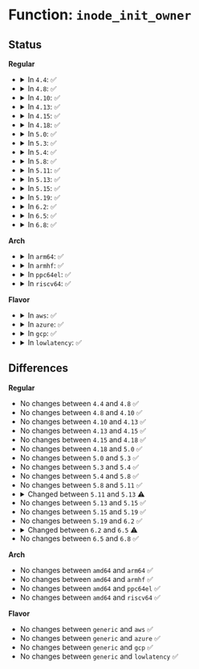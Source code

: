 # Function: <code>inode_init_owner</code>

## Status
<b>Regular</b>
<ul>
<li>
<details>
<summary>In <code>4.4</code>: ✅</summary>

```c
void inode_init_owner(struct inode *inode, const struct inode *dir, umode_t mode);
```

**Collision:** Unique Global

**Inline:** No

**Transformation:** False

**Instances:**

```
In fs/inode.c (ffffffff812269a0)
Location: fs/inode.c:1935
Inline: False
Direct callers:
  - mm/shmem.c:shmem_get_inode
  - fs/ext4/ialloc.c:__ext4_new_inode
  - fs/ramfs/inode.c:ramfs_get_inode
  - fs/hugetlbfs/inode.c:hugetlbfs_get_inode
```
**Symbols:**

```
ffffffff812269a0-ffffffff81226a05: inode_init_owner (STB_GLOBAL)
```
</details>
</li>
<li>
<details>
<summary>In <code>4.8</code>: ✅</summary>

```c
void inode_init_owner(struct inode *inode, const struct inode *dir, umode_t mode);
```

**Collision:** Unique Global

**Inline:** No

**Transformation:** False

**Instances:**

```
In fs/inode.c (ffffffff8124f090)
Location: fs/inode.c:1952
Inline: False
Direct callers:
  - kernel/bpf/inode.c:bpf_get_inode
  - mm/shmem.c:shmem_get_inode
  - fs/ext4/ialloc.c:__ext4_new_inode
  - fs/ramfs/inode.c:ramfs_get_inode
  - fs/hugetlbfs/inode.c:hugetlbfs_get_inode
```
**Symbols:**

```
ffffffff8124f090-ffffffff8124f0f5: inode_init_owner (STB_GLOBAL)
```
</details>
</li>
<li>
<details>
<summary>In <code>4.10</code>: ✅</summary>

```c
void inode_init_owner(struct inode *inode, const struct inode *dir, umode_t mode);
```

**Collision:** Unique Global

**Inline:** No

**Transformation:** False

**Instances:**

```
In fs/inode.c (ffffffff812620a0)
Location: fs/inode.c:2002
Inline: False
Direct callers:
  - kernel/bpf/inode.c:bpf_get_inode
  - mm/shmem.c:shmem_get_inode
  - fs/ext4/ialloc.c:__ext4_new_inode
  - fs/ramfs/inode.c:ramfs_get_inode
  - fs/hugetlbfs/inode.c:hugetlbfs_get_inode
```
**Symbols:**

```
ffffffff812620a0-ffffffff81262105: inode_init_owner (STB_GLOBAL)
```
</details>
</li>
<li>
<details>
<summary>In <code>4.13</code>: ✅</summary>

```c
void inode_init_owner(struct inode *inode, const struct inode *dir, umode_t mode);
```

**Collision:** Unique Global

**Inline:** No

**Transformation:** False

**Instances:**

```
In fs/inode.c (ffffffff8126f950)
Location: fs/inode.c:1992
Inline: False
Direct callers:
  - kernel/bpf/inode.c:bpf_get_inode
  - mm/shmem.c:shmem_get_inode
  - fs/ext4/ialloc.c:__ext4_new_inode
  - fs/ramfs/inode.c:ramfs_get_inode
  - fs/hugetlbfs/inode.c:hugetlbfs_get_inode
```
**Symbols:**

```
ffffffff8126f950-ffffffff8126f9b5: inode_init_owner (STB_GLOBAL)
```
</details>
</li>
<li>
<details>
<summary>In <code>4.15</code>: ✅</summary>

```c
void inode_init_owner(struct inode *inode, const struct inode *dir, umode_t mode);
```

**Collision:** Unique Global

**Inline:** No

**Transformation:** False

**Instances:**

```
In fs/inode.c (ffffffff81292270)
Location: fs/inode.c:2005
Inline: False
Direct callers:
  - kernel/bpf/inode.c:bpf_get_inode
  - mm/shmem.c:shmem_get_inode
  - fs/ext4/ialloc.c:__ext4_new_inode
  - fs/ramfs/inode.c:ramfs_get_inode
  - fs/hugetlbfs/inode.c:hugetlbfs_get_inode
```
**Symbols:**

```
ffffffff81292270-ffffffff812922d5: inode_init_owner (STB_GLOBAL)
```
</details>
</li>
<li>
<details>
<summary>In <code>4.18</code>: ✅</summary>

```c
void inode_init_owner(struct inode *inode, const struct inode *dir, umode_t mode);
```

**Collision:** Unique Global

**Inline:** No

**Transformation:** False

**Instances:**

```
In fs/inode.c (ffffffff812b8b20)
Location: fs/inode.c:1997
Inline: False
Direct callers:
  - kernel/bpf/inode.c:bpf_get_inode
  - mm/shmem.c:shmem_get_inode
  - fs/ext4/ialloc.c:__ext4_new_inode
  - fs/ramfs/inode.c:ramfs_get_inode
  - fs/hugetlbfs/inode.c:hugetlbfs_get_inode
```
**Symbols:**

```
ffffffff812b8b20-ffffffff812b8bdc: inode_init_owner (STB_GLOBAL)
```
</details>
</li>
<li>
<details>
<summary>In <code>5.0</code>: ✅</summary>

```c
void inode_init_owner(struct inode *inode, const struct inode *dir, umode_t mode);
```

**Collision:** Unique Global

**Inline:** No

**Transformation:** False

**Instances:**

```
In fs/inode.c (ffffffff812cdc70)
Location: fs/inode.c:2004
Inline: False
Direct callers:
  - kernel/bpf/inode.c:bpf_get_inode
  - mm/shmem.c:shmem_get_inode
  - fs/ext4/ialloc.c:__ext4_new_inode
  - fs/ramfs/inode.c:ramfs_get_inode
  - fs/hugetlbfs/inode.c:hugetlbfs_get_inode
```
**Symbols:**

```
ffffffff812cdc70-ffffffff812cdd2c: inode_init_owner (STB_GLOBAL)
```
</details>
</li>
<li>
<details>
<summary>In <code>5.3</code>: ✅</summary>

```c
void inode_init_owner(struct inode *inode, const struct inode *dir, umode_t mode);
```

**Collision:** Unique Global

**Inline:** No

**Transformation:** False

**Instances:**

```
In fs/inode.c (ffffffff812eaaa0)
Location: fs/inode.c:2042
Inline: False
Direct callers:
  - kernel/bpf/inode.c:bpf_get_inode
  - mm/shmem.c:shmem_get_inode
  - fs/ext4/ialloc.c:__ext4_new_inode
  - fs/ramfs/inode.c:ramfs_get_inode
  - fs/hugetlbfs/inode.c:hugetlbfs_get_inode
```
**Symbols:**

```
ffffffff812eaaa0-ffffffff812eab59: inode_init_owner (STB_GLOBAL)
```
</details>
</li>
<li>
<details>
<summary>In <code>5.4</code>: ✅</summary>

```c
void inode_init_owner(struct inode *inode, const struct inode *dir, umode_t mode);
```

**Collision:** Unique Global

**Inline:** No

**Transformation:** False

**Instances:**

```
In fs/inode.c (ffffffff812fc530)
Location: fs/inode.c:2053
Inline: False
Direct callers:
  - kernel/bpf/inode.c:bpf_get_inode
  - mm/shmem.c:shmem_get_inode
  - fs/ext4/ialloc.c:__ext4_new_inode
  - fs/ramfs/inode.c:ramfs_get_inode
  - fs/hugetlbfs/inode.c:hugetlbfs_get_inode
```
**Symbols:**

```
ffffffff812fc530-ffffffff812fc5e9: inode_init_owner (STB_GLOBAL)
```
</details>
</li>
<li>
<details>
<summary>In <code>5.8</code>: ✅</summary>

```c
void inode_init_owner(struct inode *inode, const struct inode *dir, umode_t mode);
```

**Collision:** Unique Global

**Inline:** No

**Transformation:** False

**Instances:**

```
In fs/inode.c (ffffffff81334fb0)
Location: fs/inode.c:2137
Inline: False
Direct callers:
  - kernel/bpf/inode.c:bpf_get_inode
  - mm/shmem.c:shmem_get_inode
  - fs/ext4/ialloc.c:__ext4_new_inode
  - fs/ramfs/inode.c:ramfs_get_inode
  - fs/hugetlbfs/inode.c:hugetlbfs_get_inode
```
**Symbols:**

```
ffffffff81334fb0-ffffffff81335069: inode_init_owner (STB_GLOBAL)
```
</details>
</li>
<li>
<details>
<summary>In <code>5.11</code>: ✅</summary>

```c
void inode_init_owner(struct inode *inode, const struct inode *dir, umode_t mode);
```

**Collision:** Unique Global

**Inline:** No

**Transformation:** False

**Instances:**

```
In fs/inode.c (ffffffff81340920)
Location: fs/inode.c:2138
Inline: False
Direct callers:
  - kernel/bpf/inode.c:bpf_get_inode
  - mm/shmem.c:shmem_get_inode
  - fs/ext4/ialloc.c:__ext4_new_inode
  - fs/ramfs/inode.c:ramfs_get_inode
  - fs/hugetlbfs/inode.c:hugetlbfs_get_inode
```
**Symbols:**

```
ffffffff81340920-ffffffff813409d9: inode_init_owner (STB_GLOBAL)
```
</details>
</li>
<li>
<details>
<summary>In <code>5.13</code>: ✅</summary>

```c
void inode_init_owner(struct user_namespace *mnt_userns, struct inode *inode, const struct inode *dir, umode_t mode);
```

**Collision:** Unique Global

**Inline:** No

**Transformation:** False

**Instances:**

```
In fs/inode.c (ffffffff81346d50)
Location: fs/inode.c:2154
Inline: False
Direct callers:
  - kernel/bpf/inode.c:bpf_get_inode
  - mm/shmem.c:shmem_get_inode
  - fs/ext4/ialloc.c:__ext4_new_inode
  - fs/ramfs/inode.c:ramfs_get_inode
  - fs/hugetlbfs/inode.c:hugetlbfs_get_inode
```
**Symbols:**

```
ffffffff81346d50-ffffffff81346e34: inode_init_owner (STB_GLOBAL)
```
</details>
</li>
<li>
<details>
<summary>In <code>5.15</code>: ✅</summary>

```c
void inode_init_owner(struct user_namespace *mnt_userns, struct inode *inode, const struct inode *dir, umode_t mode);
```

**Collision:** Unique Global

**Inline:** No

**Transformation:** False

**Instances:**

```
In fs/inode.c (ffffffff813947b0)
Location: fs/inode.c:2159
Inline: False
Direct callers:
  - kernel/bpf/inode.c:bpf_get_inode
  - mm/shmem.c:shmem_get_inode
  - fs/ext4/ialloc.c:__ext4_new_inode
  - fs/ramfs/inode.c:ramfs_get_inode
  - fs/hugetlbfs/inode.c:hugetlbfs_get_inode
```
**Symbols:**

```
ffffffff813947b0-ffffffff81394894: inode_init_owner (STB_GLOBAL)
```
</details>
</li>
<li>
<details>
<summary>In <code>5.19</code>: ✅</summary>

```c
void inode_init_owner(struct user_namespace *mnt_userns, struct inode *inode, const struct inode *dir, umode_t mode);
```

**Collision:** Unique Global

**Inline:** No

**Transformation:** False

**Instances:**

```
In fs/inode.c (ffffffff81416920)
Location: fs/inode.c:2240
Inline: False
Direct callers:
  - kernel/bpf/inode.c:bpf_get_inode
  - mm/shmem.c:shmem_get_inode
  - fs/ext4/ialloc.c:__ext4_new_inode
  - fs/ramfs/inode.c:ramfs_get_inode
  - fs/hugetlbfs/inode.c:hugetlbfs_get_inode
```
**Symbols:**

```
ffffffff81416920-ffffffff81416ac8: inode_init_owner (STB_GLOBAL)
```
</details>
</li>
<li>
<details>
<summary>In <code>6.2</code>: ✅</summary>

```c
void inode_init_owner(struct user_namespace *mnt_userns, struct inode *inode, const struct inode *dir, umode_t mode);
```

**Collision:** Unique Global

**Inline:** No

**Transformation:** False

**Instances:**

```
In fs/inode.c (ffffffff814a1e20)
Location: fs/inode.c:2293
Inline: False
Direct callers:
  - kernel/bpf/inode.c:bpf_get_inode
  - mm/shmem.c:shmem_get_inode
  - fs/ext4/ialloc.c:__ext4_new_inode
  - fs/ramfs/inode.c:ramfs_get_inode
  - fs/hugetlbfs/inode.c:hugetlbfs_get_inode
```
**Symbols:**

```
ffffffff814a1e20-ffffffff814a1f46: inode_init_owner (STB_GLOBAL)
```
</details>
</li>
<li>
<details>
<summary>In <code>6.5</code>: ✅</summary>

```c
void inode_init_owner(struct mnt_idmap *idmap, struct inode *inode, const struct inode *dir, umode_t mode);
```

**Collision:** Unique Global

**Inline:** No

**Transformation:** False

**Instances:**

```
In fs/inode.c (ffffffff814d6f60)
Location: fs/inode.c:2338
Inline: False
Direct callers:
  - mm/shmem.c:shmem_get_inode
  - fs/ext4/ialloc.c:__ext4_new_inode
  - fs/ramfs/inode.c:ramfs_get_inode
  - fs/hugetlbfs/inode.c:hugetlbfs_get_inode
  - fs/hugetlbfs/inode.c:hugetlbfs_get_inode
```
**Symbols:**

```
ffffffff814d6f60-ffffffff814d7033: inode_init_owner (STB_GLOBAL)
```
</details>
</li>
<li>
<details>
<summary>In <code>6.8</code>: ✅</summary>

```c
void inode_init_owner(struct mnt_idmap *idmap, struct inode *inode, const struct inode *dir, umode_t mode);
```

**Collision:** Unique Global

**Inline:** No

**Transformation:** False

**Instances:**

```
In fs/inode.c (ffffffff815092e0)
Location: fs/inode.c:2341
Inline: False
Direct callers:
  - kernel/bpf/inode.c:bpf_symlink
  - kernel/bpf/inode.c:bpf_mkobj_ops
  - kernel/bpf/inode.c:bpf_mkdir
  - mm/shmem.c:__shmem_get_inode
  - fs/ext4/ialloc.c:__ext4_new_inode
  - fs/ramfs/inode.c:ramfs_get_inode
  - fs/hugetlbfs/inode.c:hugetlbfs_get_inode
  - fs/hugetlbfs/inode.c:hugetlbfs_get_inode
```
**Symbols:**

```
ffffffff815092e0-ffffffff815093b3: inode_init_owner (STB_GLOBAL)
```
</details>
</li>
</ul>
<b>Arch</b>
<ul>
<li>
<details>
<summary>In <code>arm64</code>: ✅</summary>

```c
void inode_init_owner(struct inode *inode, const struct inode *dir, umode_t mode);
```

**Collision:** Unique Global

**Inline:** No

**Transformation:** False

**Instances:**

```
In fs/inode.c (ffff8000103abf18)
Location: fs/inode.c:2053
Inline: False
Direct callers:
  - mm/shmem.c:shmem_get_inode
  - fs/ext4/ialloc.c:__ext4_new_inode
  - fs/ramfs/inode.c:ramfs_get_inode
  - fs/hugetlbfs/inode.c:hugetlbfs_get_inode
```
**Symbols:**

```
ffff8000103abf18-ffff8000103abfe0: inode_init_owner (STB_GLOBAL)
```
</details>
</li>
<li>
<details>
<summary>In <code>armhf</code>: ✅</summary>

```c
void inode_init_owner(struct inode *inode, const struct inode *dir, umode_t mode);
```

**Collision:** Unique Global

**Inline:** No

**Transformation:** False

**Instances:**

```
In fs/inode.c (c058d2f4)
Location: fs/inode.c:2053
Inline: False
Direct callers:
  - mm/shmem.c:shmem_get_inode
  - fs/ext4/ialloc.c:__ext4_new_inode
  - fs/ramfs/inode.c:ramfs_get_inode
```
**Symbols:**

```
c058d2f4-c058d3b4: inode_init_owner (STB_GLOBAL)
```
</details>
</li>
<li>
<details>
<summary>In <code>ppc64el</code>: ✅</summary>

```c
void inode_init_owner(struct inode *inode, const struct inode *dir, umode_t mode);
```

**Collision:** Unique Global

**Inline:** No

**Transformation:** False

**Instances:**

```
In fs/inode.c (c0000000004a73d0)
Location: fs/inode.c:2053
Inline: False
Direct callers:
  - mm/shmem.c:shmem_get_inode
  - fs/ext4/ialloc.c:__ext4_new_inode
  - fs/ramfs/inode.c:ramfs_get_inode
  - fs/hugetlbfs/inode.c:hugetlbfs_get_inode
```
**Symbols:**

```
c0000000004a73d0-c0000000004a74dc: inode_init_owner (STB_GLOBAL)
```
</details>
</li>
<li>
<details>
<summary>In <code>riscv64</code>: ✅</summary>

```c
void inode_init_owner(struct inode *inode, const struct inode *dir, umode_t mode);
```

**Collision:** Unique Global

**Inline:** No

**Transformation:** False

**Instances:**

```
In fs/inode.c (ffffffe00027150a)
Location: fs/inode.c:2053
Inline: False
Direct callers:
  - mm/shmem.c:shmem_get_inode
  - fs/ext4/ialloc.c:__ext4_new_inode
  - fs/ramfs/inode.c:ramfs_get_inode
  - fs/hugetlbfs/inode.c:hugetlbfs_get_inode
```
**Symbols:**

```
ffffffe00027150a-ffffffe0002715b0: inode_init_owner (STB_GLOBAL)
```
</details>
</li>
</ul>
<b>Flavor</b>
<ul>
<li>
<details>
<summary>In <code>aws</code>: ✅</summary>

```c
void inode_init_owner(struct inode *inode, const struct inode *dir, umode_t mode);
```

**Collision:** Unique Global

**Inline:** No

**Transformation:** False

**Instances:**

```
In fs/inode.c (ffffffff812f4b10)
Location: fs/inode.c:2053
Inline: False
Direct callers:
  - kernel/bpf/inode.c:bpf_get_inode
  - mm/shmem.c:shmem_get_inode
  - fs/ext4/ialloc.c:__ext4_new_inode
  - fs/ramfs/inode.c:ramfs_get_inode
  - fs/hugetlbfs/inode.c:hugetlbfs_get_inode
```
**Symbols:**

```
ffffffff812f4b10-ffffffff812f4bc9: inode_init_owner (STB_GLOBAL)
```
</details>
</li>
<li>
<details>
<summary>In <code>azure</code>: ✅</summary>

```c
void inode_init_owner(struct inode *inode, const struct inode *dir, umode_t mode);
```

**Collision:** Unique Global

**Inline:** No

**Transformation:** False

**Instances:**

```
In fs/inode.c (ffffffff812e5730)
Location: fs/inode.c:2053
Inline: False
Direct callers:
  - kernel/bpf/inode.c:bpf_get_inode
  - mm/shmem.c:shmem_get_inode
  - fs/ext4/ialloc.c:__ext4_new_inode
  - fs/ramfs/inode.c:ramfs_get_inode
  - fs/hugetlbfs/inode.c:hugetlbfs_get_inode
```
**Symbols:**

```
ffffffff812e5730-ffffffff812e57e9: inode_init_owner (STB_GLOBAL)
```
</details>
</li>
<li>
<details>
<summary>In <code>gcp</code>: ✅</summary>

```c
void inode_init_owner(struct inode *inode, const struct inode *dir, umode_t mode);
```

**Collision:** Unique Global

**Inline:** No

**Transformation:** False

**Instances:**

```
In fs/inode.c (ffffffff812f2920)
Location: fs/inode.c:2053
Inline: False
Direct callers:
  - kernel/bpf/inode.c:bpf_get_inode
  - mm/shmem.c:shmem_get_inode
  - fs/ext4/ialloc.c:__ext4_new_inode
  - fs/ramfs/inode.c:ramfs_get_inode
  - fs/hugetlbfs/inode.c:hugetlbfs_get_inode
```
**Symbols:**

```
ffffffff812f2920-ffffffff812f29d9: inode_init_owner (STB_GLOBAL)
```
</details>
</li>
<li>
<details>
<summary>In <code>lowlatency</code>: ✅</summary>

```c
void inode_init_owner(struct inode *inode, const struct inode *dir, umode_t mode);
```

**Collision:** Unique Global

**Inline:** No

**Transformation:** False

**Instances:**

```
In fs/inode.c (ffffffff81304030)
Location: fs/inode.c:2053
Inline: False
Direct callers:
  - kernel/bpf/inode.c:bpf_get_inode
  - mm/shmem.c:shmem_get_inode
  - fs/ext4/ialloc.c:__ext4_new_inode
  - fs/ramfs/inode.c:ramfs_get_inode
  - fs/hugetlbfs/inode.c:hugetlbfs_get_inode
```
**Symbols:**

```
ffffffff81304030-ffffffff813040e9: inode_init_owner (STB_GLOBAL)
```
</details>
</li>
</ul>

## Differences
<b>Regular</b>
<ul>
<li>
No changes between <code>4.4</code> and <code>4.8</code> ✅
</li>
<li>
No changes between <code>4.8</code> and <code>4.10</code> ✅
</li>
<li>
No changes between <code>4.10</code> and <code>4.13</code> ✅
</li>
<li>
No changes between <code>4.13</code> and <code>4.15</code> ✅
</li>
<li>
No changes between <code>4.15</code> and <code>4.18</code> ✅
</li>
<li>
No changes between <code>4.18</code> and <code>5.0</code> ✅
</li>
<li>
No changes between <code>5.0</code> and <code>5.3</code> ✅
</li>
<li>
No changes between <code>5.3</code> and <code>5.4</code> ✅
</li>
<li>
No changes between <code>5.4</code> and <code>5.8</code> ✅
</li>
<li>
No changes between <code>5.8</code> and <code>5.11</code> ✅
</li>
<li>
<details>
<summary>Changed between <code>5.11</code> and <code>5.13</code> ⚠️</summary>
<ul>
<li>
<b>Param added. </b>
<code>struct user_namespace *mnt_userns</code>
</li>
<li>
<b>Param reordered. </b>
<code>inode, dir, mode</code> ➡️ <code>mnt_userns, inode, dir, mode</code>
</li>
</ul>
</details>
</li>
<li>
No changes between <code>5.13</code> and <code>5.15</code> ✅
</li>
<li>
No changes between <code>5.15</code> and <code>5.19</code> ✅
</li>
<li>
No changes between <code>5.19</code> and <code>6.2</code> ✅
</li>
<li>
<details>
<summary>Changed between <code>6.2</code> and <code>6.5</code> ⚠️</summary>
<ul>
<li>
<b>Param added. </b>
<code>struct mnt_idmap *idmap</code>
</li>
<li>
<b>Param removed. </b>
<code>struct user_namespace *mnt_userns</code>
</li>
</ul>
</details>
</li>
<li>
No changes between <code>6.5</code> and <code>6.8</code> ✅
</li>
</ul>
<b>Arch</b>
<ul>
<li>
No changes between <code>amd64</code> and <code>arm64</code> ✅
</li>
<li>
No changes between <code>amd64</code> and <code>armhf</code> ✅
</li>
<li>
No changes between <code>amd64</code> and <code>ppc64el</code> ✅
</li>
<li>
No changes between <code>amd64</code> and <code>riscv64</code> ✅
</li>
</ul>
<b>Flavor</b>
<ul>
<li>
No changes between <code>generic</code> and <code>aws</code> ✅
</li>
<li>
No changes between <code>generic</code> and <code>azure</code> ✅
</li>
<li>
No changes between <code>generic</code> and <code>gcp</code> ✅
</li>
<li>
No changes between <code>generic</code> and <code>lowlatency</code> ✅
</li>
</ul>
